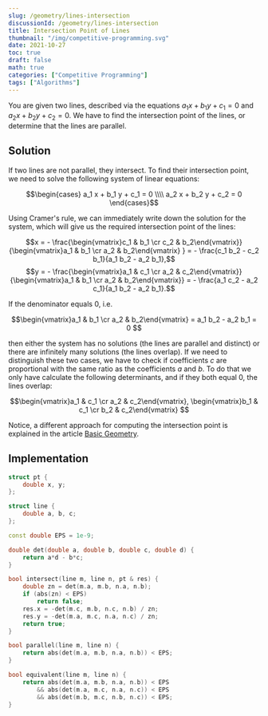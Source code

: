 ```yaml
---
slug: /geometry/lines-intersection
discussionId: /geometry/lines-intersection
title: Intersection Point of Lines
thumbnail: "/img/competitive-programming.svg"
date: 2021-10-27
toc: true
draft: false
math: true
categories: ["Competitive Programming"]
tags: ["Algorithms"]
---
```


You are given two lines, described via the equations $a_1 x + b_1 y + c_1 = 0$ and  $a_2 x + b_2 y + c_2 = 0$.
We have to find the intersection point of the lines, or determine that the lines are parallel.

## Solution

If two lines are not parallel, they intersect.
To find their intersection point, we need to solve the following system of linear equations:

$$\begin{cases} a_1 x + b_1 y + c_1 = 0 \\\\
a_2 x + b_2 y + c_2 = 0
\end{cases}$$

Using Cramer's rule, we can immediately write down the solution for the system, which will give us the required intersection point of the lines:

$$x = - \frac{\begin{vmatrix}c_1 & b_1 \cr c_2 & b_2\end{vmatrix}}{\begin{vmatrix}a_1 & b_1 \cr a_2 & b_2\end{vmatrix} } = - \frac{c_1 b_2 - c_2 b_1}{a_1 b_2 - a_2 b_1},$$
$$y = - \frac{\begin{vmatrix}a_1 & c_1 \cr a_2 & c_2\end{vmatrix}}{\begin{vmatrix}a_1 & b_1 \cr a_2 & b_2\end{vmatrix}} = - \frac{a_1 c_2 - a_2 c_1}{a_1 b_2 - a_2 b_1}.$$

If the denominator equals $0$, i.e.

$$\begin{vmatrix}a_1 & b_1 \cr a_2 & b_2\end{vmatrix} = a_1 b_2 - a_2 b_1 = 0 $$

then either the system has no solutions (the lines are parallel and distinct) or there are infinitely many solutions (the lines overlap).
If we need to distinguish these two cases, we have to check if coefficients $c$ are proportional with the same ratio as the coefficients $a$ and $b$.
To do that we only have calculate the following determinants, and if they both equal $0$, the lines overlap:

$$\begin{vmatrix}a_1 & c_1 \cr a_2 & c_2\end{vmatrix}, \begin{vmatrix}b_1 & c_1 \cr b_2 & c_2\end{vmatrix} $$

Notice, a different approach for computing the intersection point is explained in the article [Basic Geometry](geometry/basic-geometry).

## Implementation

```cpp line_intersection
struct pt {
    double x, y;
};

struct line {
    double a, b, c;
};

const double EPS = 1e-9;

double det(double a, double b, double c, double d) {
    return a*d - b*c;
}

bool intersect(line m, line n, pt & res) {
    double zn = det(m.a, m.b, n.a, n.b);
    if (abs(zn) < EPS)
        return false;
    res.x = -det(m.c, m.b, n.c, n.b) / zn;
    res.y = -det(m.a, m.c, n.a, n.c) / zn;
    return true;
}

bool parallel(line m, line n) {
    return abs(det(m.a, m.b, n.a, n.b)) < EPS;
}

bool equivalent(line m, line n) {
    return abs(det(m.a, m.b, n.a, n.b)) < EPS
        && abs(det(m.a, m.c, n.a, n.c)) < EPS
        && abs(det(m.b, m.c, n.b, n.c)) < EPS;
}
```
